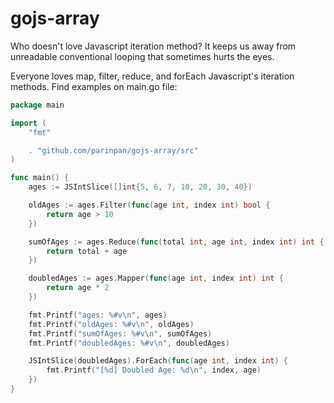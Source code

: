 # gojs-array
Who doesn't love Javascript iteration method? It keeps us away from unreadable conventional looping that sometimes hurts the eyes.

Everyone loves map, filter, reduce, and forEach Javascript's iteration methods. Find examples on main.go file:
```go
package main

import (
	"fmt"

	. "github.com/parinpan/gojs-array/src"
)

func main() {
	ages := JSIntSlice([]int{5, 6, 7, 10, 20, 30, 40})

	oldAges := ages.Filter(func(age int, index int) bool {
		return age > 10
	})

	sumOfAges := ages.Reduce(func(total int, age int, index int) int {
		return total + age
	})

	doubledAges := ages.Mapper(func(age int, index int) int {
		return age * 2
	})

	fmt.Printf("ages: %#v\n", ages)
	fmt.Printf("oldAges: %#v\n", oldAges)
	fmt.Printf("sumOfAges: %#v\n", sumOfAges)
	fmt.Printf("doubledAges: %#v\n", doubledAges)

	JSIntSlice(doubledAges).ForEach(func(age int, index int) {
		fmt.Printf("[%d] Doubled Age: %d\n", index, age)
	})
}
```

